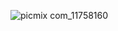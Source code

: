 <div align="left">

![picmix com_11758160](https://github.com/user-attachments/assets/40287277-69e8-47eb-bcec-57d3b46ba057)

</div>



